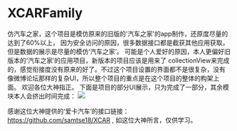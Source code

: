 # XCARFamily
  仿汽车之家，这个项目是模仿原来的旧版的'汽车之家'的app制作，还原度尽量的达到了60%以上，
因为安全访问的原因，很多数据接口都是截获其他应用获取，但是数据的展示是尽量的模仿‘汽车之家’。
  可能是个人爱好的原因，本人更偏好旧版本的‘汽车之家’的应用项目，新版本的项目应该是用来了
collectionView来完成的，感觉衔接度没有原来的好了。不过这个项目设置的界面都不是很复杂，没有
像微博论坛那样的复杂UI，所以整个项目的重点是在这个项目的整体的构架上面。
  欢迎各位大神指正。
  下面是项目的部分UI展示，只为完成了一部分，其余模块本人会挤出时间完成：
  ![](http://ovvvfdry8.bkt.clouddn.com/%E8%92%99%E6%9F%A5%E6%9F%A503.gif)
  
  感谢这位大神提供的‘爱卡汽车’的接口链接：https://github.com/samtse18/XCAR , 如这位大神所言，仅供学习。
